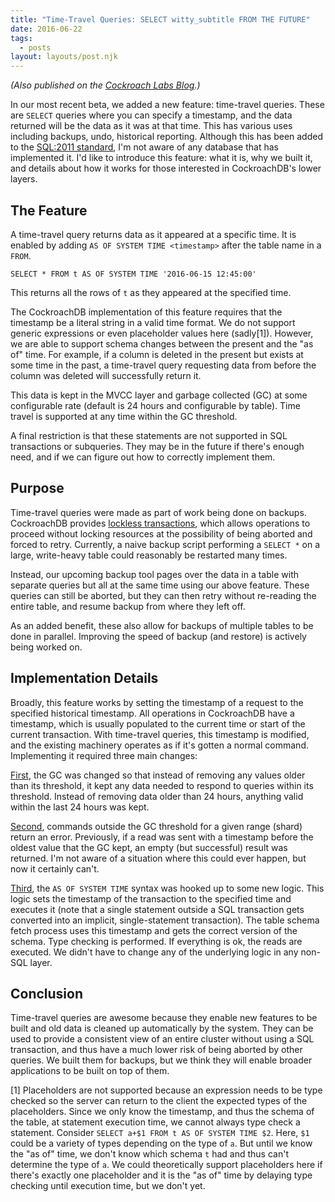 ```yaml
---
title: "Time-Travel Queries: SELECT witty_subtitle FROM THE FUTURE"
date: 2016-06-22
tags:
  - posts
layout: layouts/post.njk
---
```


*(Also published on the [Cockroach Labs Blog](https://www.cockroachlabs.com/blog/time-travel-queries-select-witty_subtitle-the_future/).)*

In our most recent beta, we added a new feature: time-travel queries. These are `SELECT` queries where you can specify a timestamp, and the data returned will be the data as it was at that time. This has various uses including backups, undo, historical reporting. Although this has been added to the [SQL:2011 standard](https://en.wikipedia.org/wiki/SQL:2011#Temporal_support), I'm not aware of any database that has implemented it. I'd like to introduce this feature: what it is, why we built it, and details about how it works for those interested in CockroachDB's lower layers.

## The Feature

A time-travel query returns data as it appeared at a specific time. It is enabled by adding `AS OF SYSTEM TIME <timestamp>` after the table name in a `FROM`.

`SELECT * FROM t AS OF SYSTEM TIME '2016-06-15 12:45:00'`

This returns all the rows of `t` as they appeared at the specified time.

The CockroachDB implementation of this feature requires that the timestamp be a literal string in a valid time format. We do not support generic expressions or even placeholder values here (sadly[1]). However, we are able to support schema changes between the present and the "as of" time. For example, if a column is deleted in the present but exists at some time in the past, a time-travel query requesting data from before the column was deleted will successfully return it.

This data is kept in the MVCC layer and garbage collected (GC) at some configurable rate (default is 24 hours and configurable by table). Time travel is supported at any time within the GC threshold.

A final restriction is that these statements are not supported in SQL transactions or subqueries. They may be in the future if there's enough need, and if we can figure out how to correctly implement them.

## Purpose

Time-travel queries were made as part of work being done on backups. CockroachDB provides [lockless transactions](https://www.cockroachlabs.com/blog/serializable-lockless-distributed-isolation-cockroachdb/), which allows operations to proceed without locking resources at the possibility of being aborted and forced to retry. Currently, a naive backup script performing a `SELECT *` on a large, write-heavy table could reasonably be restarted many times. 

Instead, our upcoming backup tool pages over the data in a table with separate queries but all at the same time using our above feature. These queries can still be aborted, but they can then retry without re-reading the entire table, and resume backup from where they left off.

As an added benefit, these also allow for backups of multiple tables to be done in parallel. Improving the speed of backup (and restore) is actively being worked on.

## Implementation Details

Broadly, this feature works by setting the timestamp of a request to the specified historical timestamp. All operations in CockroachDB have a timestamp, which is usually populated to the current time or start of the current transaction. With time-travel queries, this timestamp is modified, and the existing machinery operates as if it's gotten a normal command. Implementing it required three main changes:

[First](https://github.com/cockroachdb/cockroach/pull/6778), the GC was changed so that instead of removing any values older than its threshold, it kept any data needed to respond to queries within its threshold. Instead of removing data older than 24 hours, anything valid within the last 24 hours was kept.

[Second](https://github.com/cockroachdb/cockroach/pull/6992), commands outside the GC threshold for a given range (shard) return an error. Previously, if a read was sent with a timestamp before the oldest value that the GC kept, an empty (but successful) result was returned. I'm not aware of a situation where this could ever happen, but now it certainly can't.

[Third](https://github.com/cockroachdb/cockroach/pull/6992), the `AS OF SYSTEM TIME` syntax was hooked up to some new logic. This logic sets the timestamp of the transaction to the specified time and executes it (note that a single statement outside a SQL transaction gets converted into an implicit, single-statement transaction). The table schema fetch process uses this timestamp and gets the correct version of the schema. Type checking is performed. If everything is ok, the reads are executed. We didn't have to change any of the underlying logic in any non-SQL layer.

## Conclusion

Time-travel queries are awesome because they enable new features to be built and old data is cleaned up automatically by the system. They can be used to provide a consistent view of an entire cluster without using a SQL transaction, and thus have a much lower risk of being aborted by other queries. We built them for backups, but we think they will enable broader applications to be built on top of them.

[1] Placeholders are not supported because an expression needs to be type checked so the server can return to the client the expected types of the placeholders. Since we only know the timestamp, and thus the schema of the table, at statement execution time, we cannot always type check a statement. Consider `SELECT a+$1 FROM t AS OF SYSTEM TIME $2`. Here, `$1` could be a variety of types depending on the type of `a`. But until we know the "as of" time, we don't know which schema `t` had and thus can't determine the type of `a`. We could theoretically support placeholders here if there's exactly one placeholder and it is the "as of" time by delaying type checking until execution time, but we don't yet.
